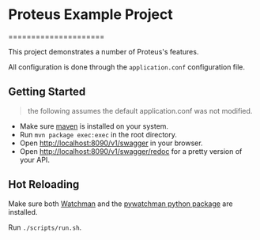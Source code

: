 # Proteus Example Project
=====================

This project demonstrates a number of Proteus's features.

All configuration is done through the `application.conf` configuration file.

Getting Started
----------------

> the following assumes the default application.conf was not modified.

- Make sure [maven][apache_maven] is installed on your system.
- Run `mvn package exec:exec` in the root directory.
- Open [http://localhost:8090/v1/swagger](http://localhost:8090/v1/swagger) in your browser.
- Open [http://localhost:8090/v1/swagger/redoc](http://localhost:8090/v1/swagger/redoc) for a pretty version of your API.



Hot Reloading
----------------
Make sure both [Watchman][facebook_watchman] and the [pywatchman python package][pywatchman] are installed.

Run `./scripts/run.sh`.

[facebook_watchman]: https://facebook.github.io/watchman/docs/install.html
[pywatchman]: https://pypi.org/project/pywatchman/
[apache_maven]: http://maven.apache.org/install.html